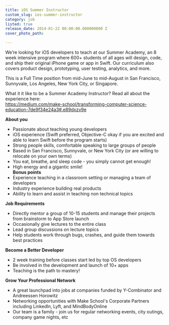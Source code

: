 ```yaml
---
title: iOS Summer Instructor
custom_slug: ios-summer-instructor
category: job
listed: true
release_date: 2014-01-22 00:00:00.000000000 Z
cover_photo_path: 

---
```

We’re looking for iOS developers to teach at our Summer Academy, an 8 week intensive program where 600+ students of all ages will design, code, and ship their original iPhone game or app in Swift. Our curriculum also covers product design, prototyping, user testing, analytics, and more. 

This is a Full Time position from mid-June to mid-August in San Francisco, Sunnyvale, Los Angeles, New York City, or Singapore.  

What it it like to be a Summer Academy Instructor? Read all about the experience here: <br>
https://medium.com/make-school/transforming-computer-science-education-7de9f34e24a3#.e89dxzv9e

<b>About you</b><br>
- Passionate about teaching young developers<br>
- iOS experience (Swift preferred, Objective-C okay if you are excited and able to learn Swift before the program starts)<br>
- Strong people skills, comfortable speaking to large groups of people<br>
- Based in San Francisco, Sunnyvale, or New York City (or are willing to relocate on your own terms)<br>
- You eat, breathe, and sleep code - you simply cannot get enough!<br>
- High energy and a gigantic smile!<br>
<b>Bonus points</b> <br>
- Experience teaching in a classroom setting or managing a team of developers<br>
- Industry experience building real products<br>
- Ability to learn and assist in teaching non technical topics<br>

<b>Job Requirements</b><br>
- Directly mentor a group of 10-15 students and manage their projects from brainstorm to App Store launch<br>
- Occasionally give lectures to the entire class<br>
- Lead group discussions on lecture topics<br>
- Help students work through bugs, crashes, and guide them towards best practices<br>

<b>Become a Better Developer</b><br>
- 2 week training before classes start led by top OS developers<br>
- Be involved in the development and launch of 10+ apps<br>
- Teaching is the path to mastery!<br>

<b>Grow Your Professional Network</b><br>
- A great launchpad into jobs at companies funded by Y-Combinator and Andreessen Horowitz<br>
- Networking opportunities with Make School's Corporate Partners including LinkedIn, Lyft, and MindBodyOnline<br>
- Our team is a family - join us for regular networking events, city outings, company game nights, etc<br>

